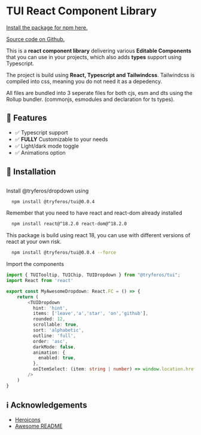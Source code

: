 # TUI React Component Library

[Install the package for npm here.](https://www.npmjs.com/package/@tryferos/tui)

[Source code on Github.](https://github.com/Tryferos/TUI)

This is a **react component library** delivering various **Editable Components** that you can use in your projects, which also adds **types** support using Typescript.

The project is build using **React, Typescript and Tailwindcss**. Tailwindcss is compiled into css, meaning you do not need it as a depedency.

All files are bundled into 3 seperate files for both cjs, esm and dts using the Rollup bundler. (commonjs, esmodules and declaration for ts types).

## :dart: Features

- :white_check_mark: Typescript support
- :white_check_mark: **FULLY** Customizable to your needs
- :white_check_mark: Light/dark mode toggle
- :white_check_mark: Animations option

## :electric_plug: Installation

##

Install @tryferos/dropdown using

```bash
  npm install @tryferos/tui@0.0.4
```

Remember that you need to have react and react-dom already installed

```bash
  npm install react@^18.2.0 react-dom@^18.2.0
```

This package is build using react 18, you can use with different versions of react at your own risk.

```bash
  npm install @tryferos/tui@0.0.4 --force
```

Import the components

```typescript
import { TUITooltip, TUIChip, TUIDropdown } from "@tryferos/tui";
import React from 'react'

export const MyAwesomeDropdown: React.FC = () => {
    return (
        <TUIDropdown
          hint: 'hint',
          items: ['leave','a','star', 'on','github'],
          rounded: 12,
          scrollable: true,
          sort: 'alphabetic',
          outline: 'full',
          order: 'asc',
          darkMode: false,
          animation: {
            enabled: true,
          },
          onItemSelect: (item: string | number) => window.location.href = `/${item}`,
        />
    )
}
```

## :information_source: Acknowledgements

- [Heroicons](https://awesomeopensource.com/project/elangosundar/awesome-README-templates)
- [Awesome README](https://github.com/matiassingers/awesome-readme)

